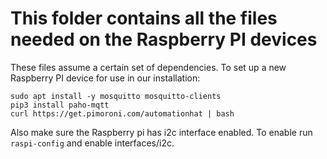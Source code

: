 # This folder contains all the files needed on the Raspberry PI devices 
These files assume a certain set of dependencies.
To set up a new Raspberry PI device for use in our installation:
```
sudo apt install -y mosquitto mosquitto-clients
pip3 install paho-mqtt
curl https://get.pimoroni.com/automationhat | bash
```

Also make sure the Raspberry pi has i2c interface enabled. To enable run `raspi-config` and enable interfaces/i2c.
